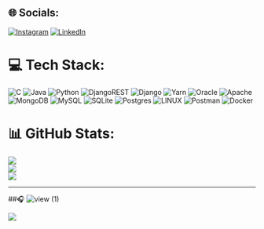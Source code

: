## 🌐 Socials:
[![Instagram](https://img.shields.io/badge/Instagram-%23E4405F.svg?logo=Instagram&logoColor=white)](https://instagram.com/bnymn_klkn) [![LinkedIn](https://img.shields.io/badge/LinkedIn-%230077B5.svg?logo=linkedin&logoColor=white)](https://linkedin.com/in/Bünyamin-Kalkan) 

# 💻 Tech Stack:
![C](https://img.shields.io/badge/c-%2300599C.svg?style=for-the-badge&logo=c&logoColor=white) ![Java](https://img.shields.io/badge/java-%23ED8B00.svg?style=for-the-badge&logo=java&logoColor=white) ![Python](https://img.shields.io/badge/python-3670A0?style=for-the-badge&logo=python&logoColor=ffdd54) ![DjangoREST](https://img.shields.io/badge/DJANGO-REST-ff1709?style=for-the-badge&logo=django&logoColor=white&color=ff1709&labelColor=gray) ![Django](https://img.shields.io/badge/django-%23092E20.svg?style=for-the-badge&logo=django&logoColor=white) ![Yarn](https://img.shields.io/badge/yarn-%232C8EBB.svg?style=for-the-badge&logo=yarn&logoColor=white) ![Oracle](https://img.shields.io/badge/Oracle-F80000?style=for-the-badge&logo=oracle&logoColor=white) ![Apache](https://img.shields.io/badge/apache-%23D42029.svg?style=for-the-badge&logo=apache&logoColor=white) ![MongoDB](https://img.shields.io/badge/MongoDB-%234ea94b.svg?style=for-the-badge&logo=mongodb&logoColor=white) ![MySQL](https://img.shields.io/badge/mysql-%2300f.svg?style=for-the-badge&logo=mysql&logoColor=white) ![SQLite](https://img.shields.io/badge/sqlite-%2307405e.svg?style=for-the-badge&logo=sqlite&logoColor=white) ![Postgres](https://img.shields.io/badge/postgres-%23316192.svg?style=for-the-badge&logo=postgresql&logoColor=white) ![LINUX](https://img.shields.io/badge/Linux-FCC624?style=for-the-badge&logo=linux&logoColor=black) ![Postman](https://img.shields.io/badge/Postman-FF6C37?style=for-the-badge&logo=postman&logoColor=white) ![Docker](https://img.shields.io/badge/docker-%230db7ed.svg?style=for-the-badge&logo=docker&logoColor=white)
# 📊 GitHub Stats:
![](https://github-readme-stats.vercel.app/api?username=bunyaminkalkan&theme=tokyonight&hide_border=false&include_all_commits=true&count_private=false)<br/>
![](https://github-readme-streak-stats.herokuapp.com/?user=bunyaminkalkan&theme=tokyonight&hide_border=false)<br/>
![](https://github-readme-stats.vercel.app/api/top-langs/?username=bunyaminkalkan&theme=tokyonight&hide_border=false&include_all_commits=true&count_private=false&layout=compact)

---

##🎧 
![view (1)](https://github.com/bunyaminkalkan/bunyaminkalkan/assets/109524769/519d25d2-1ecb-4d90-9e88-faaee76889d6)


[![](https://visitcount.itsvg.in/api?id=bunyaminkalkan&icon=0&color=0)](https://visitcount.itsvg.in)

<!-- Proudly created with GPRM ( https://gprm.itsvg.in ) -->
